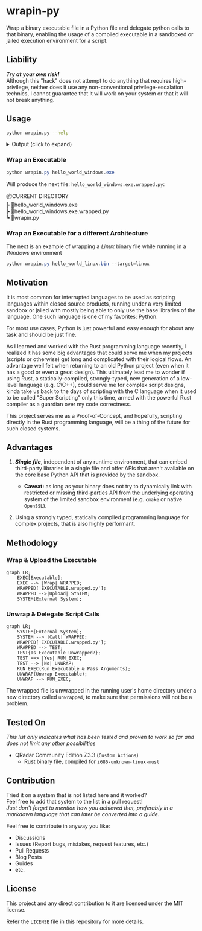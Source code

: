 # wrapin-py

Wrap a binary executable file in a Python file and delegate python calls to that binary, enabling the usage of a compiled executable in a sandboxed or jailed execution environment for a script.

## Liability

__*Try at your own risk!*__  
Although this "hack" does not attempt to do anything that requires high-privilege, neither does it use any non-conventional privilege-escalation technics, I cannot guarantee that it will work on your system or that it will not break anything.

## Usage

```bash
python wrapin.py --help
```

<details>
<summary>Output (click to expand)</summary>

```text
usage: wrapin.py [-h] [-o OUTPUT] [-t TARGET] binary_file

Wrap a binary file into a Python file container to be used in 
the context of scripting environments that are some what limited to Python and its core libraries.

positional arguments:
  binary_file           The binary file to be wrapped inside the Python file container.

options:
  -h, --help            show this help message and exit
  -o OUTPUT, --output OUTPUT
                        Specify the output path for the Python container file.
  -t TARGET, --target TARGET
                        Specify the target operating system for the binary file: `Windows`, `Linux` or `Darwin`. By
                        default, the current operating system is selected. Mismatch of configurations with the wrapped
                        file will cause a failure in execution and will exit with an error.
```

</details>  

### Wrap an Executable

```powershell
python wrapin.py hello_world_windows.exe
```

Will produce the next file: `hello_world_windows.exe.wrapped.py`:

📦CURRENT DIRECTORY  
 ┣ 📜hello_world_windows.exe  
 ┣ 📜hello_world_windows.exe.wrapped.py  
 ┗ 📜wrapin.py

### Wrap an Executable for a different Architecture

The next is an example of wrapping a *Linux* binary file while running in a *Windows* environment

```powershell
python wrapin.py hello_world_linux.bin --target=linux
```

## Motivation

It is most common for interrupted languages to be used as scripting languages within closed source products, running under a very limited sandbox or jailed with mostly being able to only use the base libraries of the language. One such language is one of my favorites: Python.

For most use cases, Python is just powerful and easy enough for about any task and should be just fine.

As I learned and worked with the Rust programming language recently, I realized it has some big advantages that could serve me when my projects (scripts or otherwise) get long and complicated with their logical flows. An advantage well felt when returning to an old Python project (even when it has a good or even a great design). This ultimately lead me to wonder if using Rust, a statically-compiled, strongly-typed, new generation of a low-level language (e.g. C\C++), could serve me for complex script designs, kinda take us back to the days of scripting with the C language when it used to be called "Super Scripting" only this time, armed with the powerful Rust compiler as a guardian over my code correctness.

This project serves me as a Proof-of-Concept, and hopefully, scripting directly in the Rust programming language, will be a thing of the future for such closed systems.

## Advantages

1. __*Single file*__, independent of any runtime environment, that can embed third-party libraries in a single file and offer APIs that aren't available on the core base Python API that is provided by the sandbox.  
   - __Caveat:__ as long as your binary does not try to dynamically link with restricted or missing third-parties API from the underlying operating system of the limited sandbox environment (e.g. `cmake` or native `OpenSSL`).

2. Using a strongly typed, statically compiled programming language for complex projects, that is also highly performant.

## Methodology

### Wrap & Upload the Executable

```mermaid
graph LR;
    EXEC[Executable];
    EXEC --> |Wrap| WRAPPED;
    WRAPPED['EXECUTABLE.wrapped.py'];
    WRAPPED -->|Upload| SYSTEM;
    SYSTEM[External System];
```

### Unwrap & Delegate Script Calls

```mermaid
graph LR;
    SYSTEM[External System];
    SYSTEM --> |Call| WRAPPED;
    WRAPPED['EXECUTABLE.wrapped.py'];
    WRAPPED --> TEST;
    TEST{Is Executable Unwrapped?};
    TEST ==> |Yes| RUN_EXEC;
    TEST --> |No| UNWRAP;
    RUN_EXEC(Run Executable & Pass Arguments);
    UNWRAP(Unwrap Executable);
    UNWRAP --> RUN_EXEC;
```

The wrapped file is unwrapped in the running user's home directory under a new directory called `unwrapped`, to make sure that permissions will not be a problem.

## Tested On

*This list only indicates what has been tested and proven to work so far and does not limit any other possibilities*

- QRadar Community Edition 7.3.3 (`Custom Actions`)
  - Rust binary file, compiled for  `i686-unknown-linux-musl`

## Contribution  

Tried it on a system that is not listed here and it worked?  
Feel free to add that system to the list in a pull request!  
*Just don't forget to mention how you achieved that, preferably in a markdown language that can later be converted into a guide.*

Feel free to contribute in anyway you like:

- Discussions  
- Issues (Report bugs, mistakes, request features, etc.)  
- Pull Requests  
- Blog Posts  
- Guides  
- etc.  

## License

This project and any direct contribution to it are licensed under the MIT license.

Refer the `LICENSE` file in this repository for more details.
